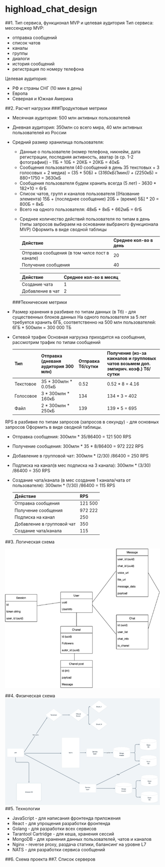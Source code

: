 # highload_chat_design

##1. Тип сервиса, функционал MVP и целевая аудитория
Тип сервиса: мессенджер
MVP:
- отправка сообщений
- список чатов
- каналы
- группы
- диалоги
- история сообщений
- регистрация по номеру телефона

Целевая аудитория:
- РФ и страны СНГ (10 мин в день)
- Европа
- Северная и Южная Америка

##2. Расчет нагрузки
###Продуктовые метрики
 - Месячная аудитория: 500 млн активных пользователей
 - Дневная аудитория: 350млн со всего мира, 40 млн активных пользователей из России
 - Средний размер хранилища пользователя:
    * Данные о пользователе (номер телефона, никнейм, дата регистрации, последняя активность, аватар (в ср. 1-2 фотографии)) - 11Б + 10Б + 20КБ + 20КБ = 40кБ
    * Сообщения пользователя (40 сообщений в день 35 текстовых + 3 голосовых + 2 медиа) = (35 * 50Б) + (3*160кБ(1мин)) + (2*250кБ) = 880+1750 = 3630кБ
    * Сообщения пользователя будем хранить всегда (5 лет) - 3630 * 182*10 = 6гБ
    * Список чатов, групп и каналов пользователя [(Название элемента) 15Б + (последнее сообщение) 20Б + (время) 5Б] * 20 = 800Б = 8кБ
    * Всего на одного пользователя: 48кБ + 8кБ + 662мБ = 6гБ
   - Среднее количество действий пользователя по типам в день (типы запросов выбираем на основании выбраного функционала MVP) Оформить в виде сводной таблицы

     Действие                                          | Среднее кол-во в день
     ------------------------------------------------- | -------------
     Отправка сообщения (в том чилсе пост в канале)    | 20
     Получение сообщения                               | 40

     Действие             | Среднее кол-во в месяц
     -------------------- | ----------------------
     Создание чата        | 1
     Добавление в чат     | 2
   
   ###Технические метрики
 - Размер хранения в разбивке по типам данных (в Тб) - для существенных блоков данных
    На одного пользователя за 5 лет требуется хранить 6ГБ, соответственно на 500 млн пользователей:
    6ГБ * 500млн = 300 000 ТБ
 - Сетевой трафик
    Основная нагрузка приходится на сообщения, рассмотрим трафик по типам сообщений

    Тип          | Отправка (дневаня аудитория 300 млн) | Отправка Тб/сутки | Получение (из-за какналов и групповых чатов возьмем доп. эмпирич. коэф.) Тб/сутки 
   ------------- |--------------------------------------|-------------------|-----------------------------------------------------------------------------------|
   Текстовое     | 35 * 300млн * 0.05кБ                 | 0.52              | 0.52 * 8 = 4.16                                                                   |
   Голосовое     | 3 * 300млн * 160кБ                   | 134               | 134 * 3 = 402                                                                     |
   Файл          | 2 * 300млн * 250кБ                   | 139               | 139 * 5 = 695                                                                     |

 RPS в разбивке по типам запросов (запросов в секунду) - для основных запросов Оформить в виде сводной таблицы.
 
 - Отправка сообщения: 300млн * 35/86400 = 121 500 RPS
 - Получение сообщения: 300млн * 35 * 8/86400 = 972 222 RPS
 - Добавление в групповой чат: 300млн * (2/30) /86400 = 250 RPS
 - Подписка на канал(в мес подписка на 3 канала): 300млн * (3/30) /86400 = 350 RPS
 - Создание чата/канала (в мес создание 1 канала/чата от пользователя): 300млн * (1/30) /86400 = 115 RPS

   Действие                            | RPS
   ------------------------------------| ---
   Отправка сообщения                  | 121 500
   Получение сообщения                 | 972 222
   Подписка на канал                   | 250
   Добавление в групповой чат          | 350
   Создание чата/канала                | 115

##3. Логическая схема

![](internal/logic_scheme.png)

##4. Физическая схема
![](internal/db-chat@2x.png)
##5. Технологии
   - JavaScript - для написания фронтенда приложения
   - React - для упрощения разработки фронтенда 
   - Golang - для разработки всех сервисов 
   - Tarantool Cartridge - для кеша, хранения сессий
   - MongoDB - для хранения данных пользователей, чатов и каналов
   - Nginx - reverse proxy, раздача статики, балансинг на уровне L7
   - NATS - для разработки сервиса сообщений

##6. Схема проекта
##7. Список серверов